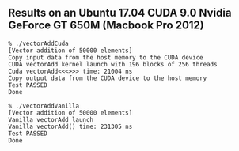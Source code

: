 
## Results on an Ubuntu 17.04 CUDA 9.0 Nvidia GeForce GT 650M (Macbook Pro 2012)

```
% ./vectorAddCuda
[Vector addition of 50000 elements]
Copy input data from the host memory to the CUDA device
CUDA vectorAdd kernel launch with 196 blocks of 256 threads
Cuda vectorAdd<<<>>> time: 21004 ns
Copy output data from the CUDA device to the host memory
Test PASSED
Done
```

```
% ./vectorAddVanilla
[Vector addition of 50000 elements]
Vanilla vectorAdd launch
Vanilla vectorAdd() time: 231305 ns
Test PASSED
Done
```
